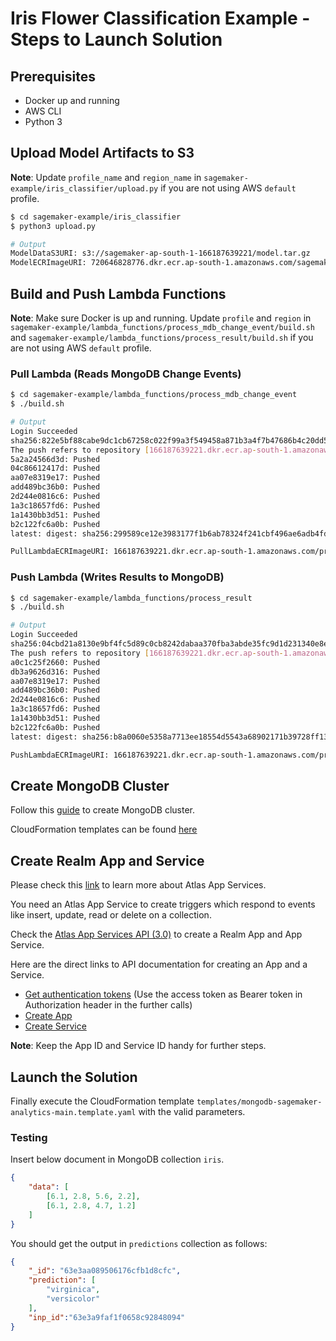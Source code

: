 # Iris Flower Classification Example - Steps to Launch Solution

## Prerequisites

- Docker up and running
- AWS CLI
- Python 3

## Upload Model Artifacts to S3

**Note**: Update `profile_name` and `region_name` in `sagemaker-example/iris_classifier/upload.py` if you are not using AWS `default` profile.

```bash
$ cd sagemaker-example/iris_classifier
$ python3 upload.py

# Output
ModelDataS3URI: s3://sagemaker-ap-south-1-166187639221/model.tar.gz
ModelECRImageURI: 720646828776.dkr.ecr.ap-south-1.amazonaws.com/sagemaker-scikit-learn:0.23-1-cpu-py3
```

## Build and Push Lambda Functions

**Note**: Make sure Docker is up and running. Update `profile` and `region` in `sagemaker-example/lambda_functions/process_mdb_change_event/build.sh` and `sagemaker-example/lambda_functions/process_result/build.sh` if you are not using AWS `default` profile.

### Pull Lambda (Reads MongoDB Change Events)

```bash
$ cd sagemaker-example/lambda_functions/process_mdb_change_event
$ ./build.sh

# Output
Login Succeeded
sha256:822e5bf88cabe9dc1cb67258c022f99a3f549458a871b3a4f7b47686b4c20dd5
The push refers to repository [166187639221.dkr.ecr.ap-south-1.amazonaws.com/process-mdb-change-event]
5a2a24566d3d: Pushed
04c86612417d: Pushed
aa07e8319e17: Pushed
add489bc36b0: Pushed
2d244e0816c6: Pushed
1a3c18657fd6: Pushed
1a1430bb3d51: Pushed
b2c122fc6a0b: Pushed
latest: digest: sha256:299589ce12e3983177f1b6ab78324f241cbf496ae6adb4fd558db8d81280f2da size: 2002

PullLambdaECRImageURI: 166187639221.dkr.ecr.ap-south-1.amazonaws.com/process-mdb-change-event:latest
```

### Push Lambda (Writes Results to MongoDB)

```bash
$ cd sagemaker-example/lambda_functions/process_result
$ ./build.sh

# Output
Login Succeeded
sha256:04cbd21a8130e9bf4fc5d89c0cb8242dabaa370fba3abde35fc9d1d231340e8e
The push refers to repository [166187639221.dkr.ecr.ap-south-1.amazonaws.com/process-result]
a0c1c25f2660: Pushed
db3a9626d316: Pushed
aa07e8319e17: Pushed
add489bc36b0: Pushed
2d244e0816c6: Pushed
1a3c18657fd6: Pushed
1a1430bb3d51: Pushed
b2c122fc6a0b: Pushed
latest: digest: sha256:b8a0060e5358a7713ee18554d5543a68902171b39728ff131a14de9c4ab3f093 size: 2000

PushLambdaECRImageURI: 166187639221.dkr.ecr.ap-south-1.amazonaws.com/process-result:latest
```

## Create MongoDB Cluster

Follow this [guide](https://aws-quickstart.github.io/quickstart-mongodb-atlas/) to create MongoDB cluster.

CloudFormation templates can be found [here](https://github.com/aws-quickstart/quickstart-mongodb-atlas)

## Create Realm App and Service

Please check this [link](https://www.mongodb.com/docs/atlas/app-services/) to learn more about Atlas App Services.

You need an Atlas App Service to create triggers which respond to events like insert, update, read or delete on a collection.

Check the [Atlas App Services API (3.0)](https://www.mongodb.com/docs/atlas/app-services/admin/api/v3/) to create a Realm App and App Service.

Here are the direct links to API documentation for creating an App and a Service.

- [Get authentication tokens](https://www.mongodb.com/docs/atlas/app-services/admin/api/v3/#section/Get-Authentication-Tokens) (Use the access token as Bearer token in Authorization header in the further calls)
- [Create App](https://www.mongodb.com/docs/atlas/app-services/admin/api/v3/#tag/apps/operation/adminCreateApplication)
- [Create Service](https://www.mongodb.com/docs/atlas/app-services/admin/api/v3/#tag/services/operation/adminCreateService)

**Note**: Keep the App ID and Service ID handy for further steps.

## Launch the Solution

Finally execute the CloudFormation template `templates/mongodb-sagemaker-analytics-main.template.yaml` with the valid parameters.

### Testing

Insert below document in MongoDB collection `iris`.

```json
{
    "data": [
        [6.1, 2.8, 5.6, 2.2],
        [6.1, 2.8, 4.7, 1.2]
    ]
}
```

You should get the output in `predictions` collection as follows:

```json
{
    "_id": "63e3aa089506176cfb1d8cfc",
    "prediction": [
        "virginica",
        "versicolor"
    ],
    "inp_id":"63e3a9faf1f0658c92848094"
}
```
